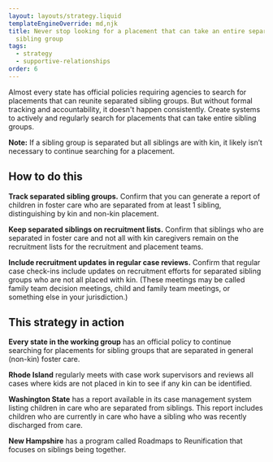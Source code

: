 ```yaml
---
layout: layouts/strategy.liquid
templateEngineOverride: md,njk
title: Never stop looking for a placement that can take an entire separated
  sibling group
tags:
  - strategy
  - supportive-relationships
order: 6
---
```

Almost every state has official policies requiring agencies to search for placements that can reunite separated sibling groups. But without formal tracking and accountability, it doesn't happen consistently. Create systems to actively and regularly search for placements that can take entire sibling groups.

**Note:** If a sibling group is separated but all siblings are with kin, it likely isn’t necessary to continue searching for a placement.

## How to do this

**Track separated sibling groups.** Confirm that you can generate a report of children in foster care who are separated from at least 1 sibling, distinguishing by kin and non-kin placement.

**Keep separated siblings on recruitment lists.** Confirm that siblings who are separated in foster care and not all with kin caregivers remain on the recruitment lists for the recruitment and placement teams.

**Include recruitment updates in regular case reviews.** Confirm that regular case check-ins include updates on recruitment efforts for separated sibling groups who are not all placed with kin. (These meetings may be called family team decision meetings, child and family team meetings, or something else in your jurisdiction.)

## This strategy in action

**Every state in the working group** has an official policy to continue searching for placements for sibling groups that are separated in general (non-kin) foster care.

**Rhode Island** regularly meets with case work supervisors and reviews all cases where kids are not placed in kin to see if any kin can be identified.

**Washington State** has a report available in its case management system listing children in care who are separated from siblings. This report includes children who are currently in care who have a sibling who was recently discharged from care.

**New Hampshire** has a program called Roadmaps to Reunification that focuses on siblings being together.
